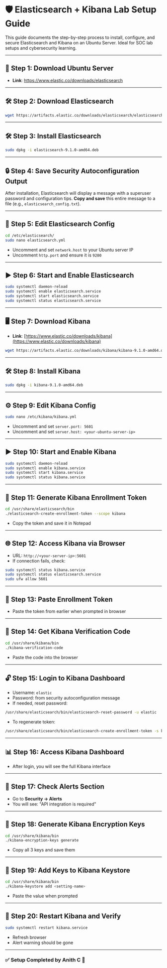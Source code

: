 # 🛡️ Elasticsearch + Kibana Lab Setup Guide

This guide documents the step-by-step process to install, configure, and secure Elasticsearch and Kibana on an Ubuntu Server. Ideal for SOC lab setups and cybersecurity learning.

---

## 🔧 Step 1: Download Ubuntu Server

- **Link**: https://www.elastic.co/downloads/elasticsearch

---

## 🛠️ Step 2: Download Elasticsearch


```bash
wget https://artifacts.elastic.co/downloads/elasticsearch/elasticsearch-9.1.0-amd64.deb
```

---

## 🛠️ Step 3: Install Elasticsearch

```bash
sudo dpkg -i elasticsearch-9.1.0-amd64.deb
```

---

## 🔒 Step 4: Save Security Autoconfiguration Output

After installation, Elasticsearch will display a message with a superuser password and configuration tips. **Copy and save** this entire message to a file (e.g., `elasticsearch_config.txt`).

---

## 📝 Step 5: Edit Elasticsearch Config

```bash
cd /etc/elasticsearch/
sudo nano elasticsearch.yml
```

- Uncomment and set `network.host` to your Ubuntu server IP
- Uncomment `http.port` and ensure it is `9200`

---

## ▶️ Step 6: Start and Enable Elasticsearch

```bash
sudo systemctl daemon-reload
sudo systemctl enable elasticsearch.service
sudo systemctl start elasticsearch.service
sudo systemctl status elasticsearch.service
```

---

## 🖥️ Step 7: Download Kibana

- **Link**: [https://www.elastic.co/downloads/kibana](https://www.elastic.co/downloads/kibana)

```bash
wget https://artifacts.elastic.co/downloads/kibana/kibana-9.1.0-amd64.deb
```

---

## 🛠️ Step 8: Install Kibana

```bash
sudo dpkg -i kibana-9.1.0-amd64.deb
```

---

## ⚙️ Step 9: Edit Kibana Config

```bash
sudo nano /etc/kibana/kibana.yml
```

- Uncomment and set `server.port: 5601`
- Uncomment and set `server.host: <your-ubuntu-server-ip>`

---

## ▶️ Step 10: Start and Enable Kibana

```bash
sudo systemctl daemon-reload
sudo systemctl enable kibana.service
sudo systemctl start kibana.service
sudo systemctl status kibana.service
```

---

## 🔐 Step 11: Generate Kibana Enrollment Token

```bash
cd /usr/share/elasticsearch/bin
./elasticsearch-create-enrollment-token --scope kibana
```

- Copy the token and save it in Notepad

---

## 🌐 Step 12: Access Kibana via Browser

- URL: `http://<your-server-ip>:5601`
- If connection fails, check:

```bash
sudo systemctl status kibana.service
sudo systemctl status elasticsearch.service
sudo ufw allow 5601
```

---

## 🧾 Step 13: Paste Enrollment Token

- Paste the token from earlier when prompted in browser

---

## 🔑 Step 14: Get Kibana Verification Code

```bash
cd /usr/share/kibana/bin
./kibana-verification-code
```

- Paste the code into the browser

---

## 🔓 Step 15: Login to Kibana Dashboard

- Username: `elastic`
- Password: from security autoconfiguration message
- If needed, reset password:

```bash
/usr/share/elasticsearch/bin/elasticsearch-reset-password -u elastic
```

- To regenerate token:

```bash
/usr/share/elasticsearch/bin/elasticsearch-create-enrollment-token -s kibana
```

---

## 📊 Step 16: Access Kibana Dashboard

- After login, you will see the full Kibana interface

---

## 🚨 Step 17: Check Alerts Section

- Go to **Security → Alerts**
- You will see: "API integration is required"

---

## 🔐 Step 18: Generate Kibana Encryption Keys

```bash
cd /usr/share/kibana/bin
./kibana-encryption-keys generate
```

- Copy all 3 keys and save them

---

## 🔑 Step 19: Add Keys to Kibana Keystore

```bash
cd /usr/share/kibana/bin
./kibana-keystore add <setting-name>
```

- Paste the value when prompted

---

## 🔁 Step 20: Restart Kibana and Verify

```bash
sudo systemctl restart kibana.service
```

- Refresh browser
- Alert warning should be gone

---

### ✅ Setup Completed by **Anith C** 🎯

